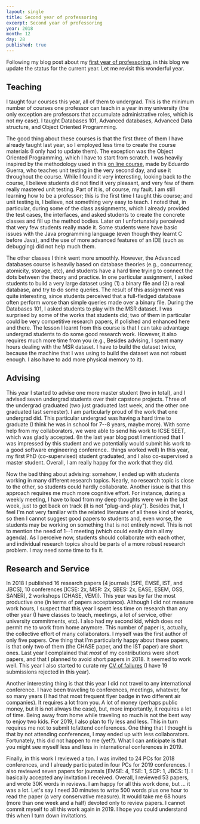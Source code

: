 ```yaml
---
layout: single
title: Second year of professoring
excerpt: Second year of professoring
year: 2018
month: 12
day: 28
published: true
---
```


Following my blog post about my [first year of professoring](http://www.gustavopinto.org/blog/first-year-of-professoring/), in this blog we
update the status for the current year. Let me revisit this wonderful year.

## Teaching

I taught four courses this year, all of them to undergrad. This is the minimum
number of courses one professor can teach in a year in my university (the only
exception are professors that accumulate administrative roles, which is not
my case). I taught Databases 101, Advanced databases, Advanced Data structure,
and Object Oriented Programming.

The good thing about these courses is that the
first three of them I have already taught last year, so I employed less time to
create the course materials (I only had to update them). The exception was the
Object Oriented Programming, which I have to start from scratch. I was heavily
inspired by the methodology used in this [on line course](https://www.youtube.com/watch?v=BFfxcOHnowQ), made by Eduardo Guerra, who
teaches unit testing in the very second day, and use it throughout the course.
While I found it very interesting, looking back to the course, I believe students
did not find it very pleasant, and very few of them really mastered unit testing.
Part of it is, of course, my fault. I am still learning how to be a professor;
this is the first time I taught this course; and unit testing is, I believe, not
something very easy to teach. I noted that, in particular, during some of the
class assignments, which I already provided the test cases, the interfaces, and
asked students to create the concrete classes and fill up the method bodies.
Later on I unfortunately perceived that very few students really made it. Some
students were have basic issues with the Java programming language (even though
they learnt C before Java), and the use of more advanced features of an IDE (such
as debugging) did not help much them.

The other classes I think went more smoothly.
However, the Advanced databases course is heavily based on database theories (e.g.,
concurrency, atomicity, storage, etc), and students have a hard time trying to
connect the dots between the theory and practice. In one particular assignment,
I asked students to build a very large dataset using (1) a binary file and (2) a
real database, and try to do some queries. The result of this assignment was
quite interesting, since students perceived that a full-fledged database often
perform worse than simple queries made over a binary file. During the Databases 101,
I asked students to play with the MSR dataset. I was surprised by some of the works
that students did; two of them in particular could be very competitive research papers,
if polished and enhanced here and there. The lesson I learnt from this course is
that I can take advantage undergrad students to do some good research work. However,
it also requires much more time from you (e.g., Besides advising, I spent many
hours dealing with the MSR dataset. I have to build the dataset twice, because
the machine that I was using to build the dataset was not robust enough. I also
have to add more physical memory to it).

## Advising

This year I started to advise one more master student (two in total), and I advised
seven undergrad students over their capstone projects. Three of the undergrad
graduated (two just graduated last week, and the other one graduated last semester).
I am particularly proud of the work that one undergrad did. This particular undergrad
was having a hard time to graduate (I think he was in school for 7--8 years, maybe more).
With some help from my collaborators, we were able to send his work to ICSE SEET,
which was gladly accepted. (In the last year blog post I mentioned that I was
impressed by this student and we potentially would submit his work to a good software
engineering conference.. things worked well) In this year, my first PhD (co-supervised) student
graduated, and I also co-supervised a master student. Overall, I am really happy
for the work that they did.

Now the bad thing about advising: somehow, I ended up with students working in
many different research topics. Nearly, no research topic is close to the other,
so students could hardly collaborate. Another issue is that this approach requires
me much more cognitive effort. For instance, during a weekly meeting, I have to
load from my deep thoughts were we in the last week, just to get back on track
(it is not "plug-and-play"). Besides that, I feel I'm not very familiar with the
related literature of all these kind of works, so then I cannot suggest good papers
to students and, even worse, the students may be working on something that is not
entirely novel. This is not to mention the need of 1--1 meeting (which could easily
drain all my agenda). As I perceive now, students should collaborate with each
other, and individual research topics should be parts of a more robust research
problem. I may need some time to fix it.

## Research and Service

In 2018 I published 16 research papers (4 journals [SPE, EMSE, IST, and
JBCS], 10 conferences [ICSE: 2x, MSR: 2x, SBES: 2x, EASE, ESEM, OSS, SANER], 2
workshops [CHASE, VEM]). This year was by far the most productive one (in terms of
papers acceptance). Although I did not measure work hours, I suspect that this year
I spent less time on research than any other year (I have classes to teach, meetings,
a lot of service, other university commitments, etc). I also had my second kid,
which does not permit me to work from home anymore. This number of paper is, actually,
the collective effort of many collaborators. I myself was the first author of only
five papers. One thing that I'm particularly happy about these papers, is that
only two of them (the CHASE paper, and the IST paper) are short ones. Last year
I complained that *most* of my contributions were short papers, and that I planned
to avoid short papers in 2018. It seemed to work well. This year I also started
to curate my [CV of failures](http://gustavopinto.org/cv-of-failures/) (I have 19 submissions rejected in this year).

Another interesting thing is that this year I did not travel
to any international conference. I have been traveling to conferences, meetings, whatever,
for so many years (I had that most frequent flyer badge in two different air companies).
It requires a lot from you. A lot of money (perhaps public money, but it is not always
the case), but, more importantly, it requires a lot of time. Being away from home
while traveling so much is not the best way to enjoy two kids. For 2019, I also
plan to fly less and less. This in turn requires me not to submit to/attend conferences.
One thing that I thought is that by not attending conferences, I may ended up with
less collaborators. Fortunately, this did not happen to me (yet?). What I can
anticipate is that you might see myself less and less in international conferences
in 2019.

Finally, in this work I reviewed a ton. I was invited to 24 PCs for 2018 conferences,
and I already participated in four PCs for 2019 conferences. I also reviewed seven
papers for journals [EMSE: 4, TSE: 1, SCP: 1, JBCS: 1]. I basically accepted any
invitation I received. Overall, I reviewed 53 papers, and wrote 30K words in reviews.
I am happy for all this work done, but ... it was a lot. Let's say I need 30 minutes
to write 500 words plus one hour to read the paper (a very conservative measure).
It would take me 68 hours (more than one week and a half) devoted only to review papers.
I cannot commit myself to all this work again in 2019. I hope you could understand
this when I turn down invitations.
